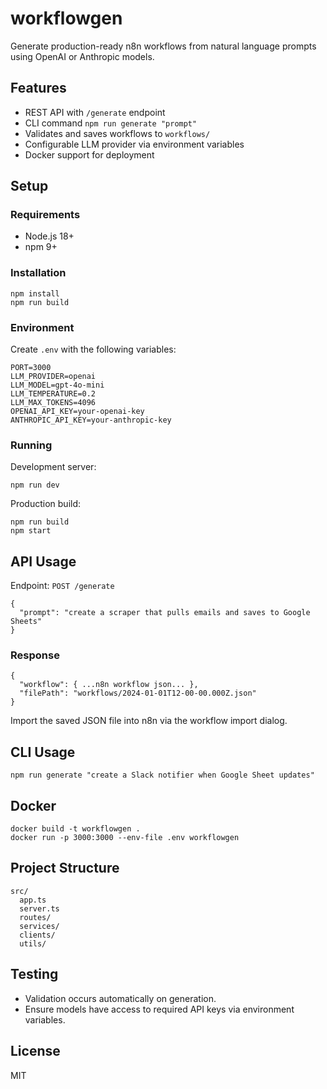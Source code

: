 # workflowgen

Generate production-ready n8n workflows from natural language prompts using OpenAI or Anthropic models.

## Features
- REST API with `/generate` endpoint
- CLI command `npm run generate "prompt"`
- Validates and saves workflows to `workflows/`
- Configurable LLM provider via environment variables
- Docker support for deployment

## Setup

### Requirements
- Node.js 18+
- npm 9+

### Installation
```
npm install
npm run build
```

### Environment
Create `.env` with the following variables:
```
PORT=3000
LLM_PROVIDER=openai
LLM_MODEL=gpt-4o-mini
LLM_TEMPERATURE=0.2
LLM_MAX_TOKENS=4096
OPENAI_API_KEY=your-openai-key
ANTHROPIC_API_KEY=your-anthropic-key
```

### Running
Development server:
```
npm run dev
```

Production build:
```
npm run build
npm start
```

## API Usage
Endpoint: `POST /generate`
```
{
  "prompt": "create a scraper that pulls emails and saves to Google Sheets"
}
```

### Response
```
{
  "workflow": { ...n8n workflow json... },
  "filePath": "workflows/2024-01-01T12-00-00.000Z.json"
}
```

Import the saved JSON file into n8n via the workflow import dialog.

## CLI Usage
```
npm run generate "create a Slack notifier when Google Sheet updates"
```

## Docker
```
docker build -t workflowgen .
docker run -p 3000:3000 --env-file .env workflowgen
```

## Project Structure
```
src/
  app.ts
  server.ts
  routes/
  services/
  clients/
  utils/
```

## Testing
- Validation occurs automatically on generation.
- Ensure models have access to required API keys via environment variables.

## License
MIT